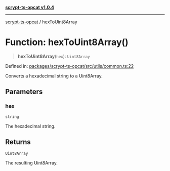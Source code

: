 [**scrypt-ts-opcat v1.0.4**](../README.md)

***

[scrypt-ts-opcat](../README.md) / hexToUint8Array

# Function: hexToUint8Array()

> **hexToUint8Array**(`hex`): `Uint8Array`

Defined in: [packages/scrypt-ts-opcat/src/utils/common.ts:22](https://github.com/OPCAT-Labs/ts-tools/blob/528986f3e4ac436a160988491680cf191c0bf231/packages/scrypt-ts-opcat/src/utils/common.ts#L22)

Converts a hexadecimal string to a Uint8Array.

## Parameters

### hex

`string`

The hexadecimal string.

## Returns

`Uint8Array`

The resulting Uint8Array.
